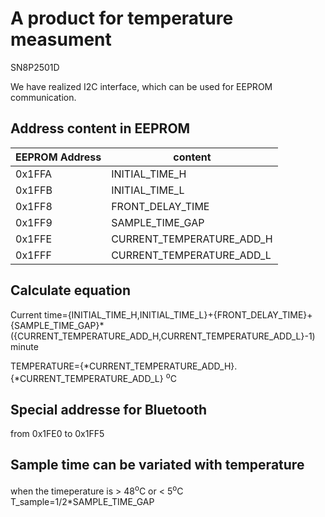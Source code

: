 # A product for temperature measument

SN8P2501D

We have realized I2C interface, which can be used for EEPROM communication.

## Address content in EEPROM

| EEPROM Address | content |
| -------------- | -------------------- |
| 0x1FFA | INITIAL_TIME_H |
| 0x1FFB | INITIAL_TIME_L |
| 0x1FF8 | FRONT_DELAY_TIME |
| 0x1FF9 | SAMPLE_TIME_GAP |
| 0x1FFE | CURRENT_TEMPERATURE_ADD_H |
| 0x1FFF | CURRENT_TEMPERATURE_ADD_L |

## Calculate equation

Current time={INITIAL_TIME_H,INITIAL_TIME_L}+{FRONT_DELAY_TIME}+{SAMPLE_TIME_GAP}*({CURRENT_TEMPERATURE_ADD_H,CURRENT_TEMPERATURE_ADD_L}-1) minute

TEMPERATURE={*CURRENT_TEMPERATURE_ADD_H}.{*CURRENT_TEMPERATURE_ADD_L} <sup>o</sup>C

## Special addresse for Bluetooth
from 0x1FE0 to 0x1FF5

## Sample time can be variated with temperature
when the timeperature is > 48<sup>o</sup>C or < 5<sup>o</sup>C
T_sample=1/2*SAMPLE_TIME_GAP

